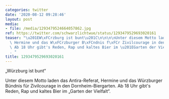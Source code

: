 ```yaml
---
categories: twitter
date: '2020-08-12 09:28:46'
layout: post
media:
- file: /media/1293479524664057862.jpg
ref: https://twitter.com/schwarzlichtwue/status/1293479529693020161
teaser: "\u201EW\xFCrzburg ist bunt\u201C\n\n\n\nUnter diesem Motto laden das Antira-Referat,\
  \ Hermine und das W\xFCrzburger B\xFCndnis f\xFCr Zivilcourage in den Dornheim-Biergarten.\
  \ Ab 18 Uhr gibt's Reden, Rap und kaltes Bier im \u201EGarten der Vielfalt\u201C\
  . "
title: 1293479529693020161
---
```

„Würzburg ist bunt“



Unter diesem Motto laden das Antira-Referat, Hermine und das Würzburger Bündnis für Zivilcourage in den Dornheim-Biergarten. Ab 18 Uhr gibt's Reden, Rap und kaltes Bier im „Garten der Vielfalt“. 